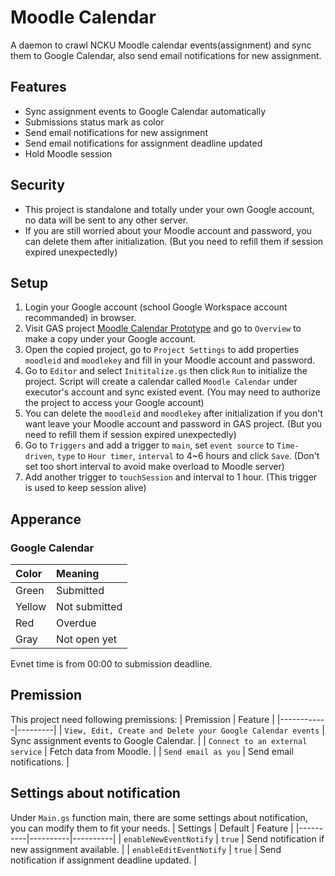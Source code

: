 # Moodle Calendar

A daemon to crawl NCKU Moodle calendar events(assignment) and sync them to Google Calendar, also send email notifications for new assignment.

## Features
- Sync assignment events to Google Calendar automatically
- Submissions status mark as color
- Send email notifications for new assignment
- Send email notifications for assignment deadline updated
- Hold Moodle session

## Security
- This project is standalone and totally under your own Google account, no data will be sent to any other server.
- If you are still worried about your Moodle account and password, you can delete them after initialization. (But you need to refill them if session expired unexpectedly)

## Setup
1. Login your Google account (school Google Workspace account recommanded) in browser.
2. Visit GAS project [Moodle Calendar Prototype](https://script.google.com/d/1Vyr0Ov7SeWvpx4irqbXSq2cUYPJI6RSeZ7oLxzqpQmtadFMxhaFy0X8X/edit) and go to `Overview` to make a copy under your Google account.
3. Open the copied project, go to `Project Settings` to add properties `moodleid` and `moodlekey` and fill in your Moodle account and password.
4. Go to `Editor` and select `Inititalize.gs` then click `Run` to initialize the project. Script will create a calendar called `Moodle Calendar` under executor's account and sync existed event. (You may need to authorize the project to access your Google account)
5. You can delete the `moodleid` and `moodlekey` after initialization if you don't want leave your Moodle account and password in GAS project. (But you need to refill them if session expired unexpectedly)
6. Go to `Triggers` and add a trigger to `main`, set `event source` to `Time-driven`, `type` to `Hour timer`, `interval` to 4~6 hours and click `Save`. (Don't set too short interval to avoid make overload to Moodle server)
7. Add another trigger to `touchSession` and interval to 1 hour. (This trigger is used to keep session alive)

## Apperance
### Google Calendar
| Color | Meaning     |
|:------|:-------------|
| Green | Submitted   |
| Yellow| Not submitted|
| Red   | Overdue     |
| Gray  | Not open yet |

Evnet time is from 00:00 to submission deadline.

## Premission
This project need following premissions:
| Premission | Feature |
|------------|---------|
|   `View, Edit, Create and Delete your Google Calendar events`  |   Sync assignment events to Google Calendar.  |
| `Connect to an external service` | Fetch data from Moodle. |
| `Send email as you` | Send email notifications. |

## Settings about notification
Under `Main.gs` function main, there are some settings about notification, you can modify them to fit your needs.
| Settings | Default  | Feature |
|----------|----------|----------|
|   `enableNewEventNotify`  |   `true`  |   Send notification if new assignment available.  |
|   `enableEditEventNotify`  |   `true`  |   Send notification if assignment deadline updated.  |
